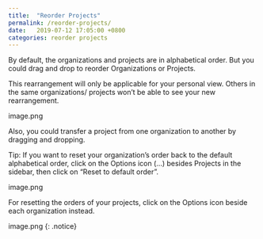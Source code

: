 ```yaml
---
title:  "Reorder Projects"
permalink: /reorder-projects/
date:   2019-07-12 17:05:00 +0800
categories: reorder projects
---
```

By default, the organizations and projects are in alphabetical order. But you could drag and drop to reorder Organizations or Projects. 

This rearrangement will only be applicable for your personal view. Others in the same organizations/ projects won’t be able to see your new rearrangement. 

image.png

Also, you could transfer a project from one organization to another by dragging and dropping. 

Tip: If you want to reset your organization’s order back to the default alphabetical order, click on the Options icon (...) besides Projects in the sidebar, then click on “Reset to default order”.  

image.png

For resetting the orders of your projects, click on the Options icon beside each organization instead. 

image.png
{: .notice}